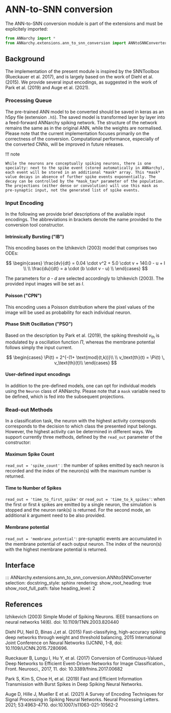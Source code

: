 # ANN-to-SNN conversion

The ANN-to-SNN conversion module is part of the extensions and must be explicitely imported:

```python
from ANNarchy import *
from ANNarchy.extensions.ann_to_snn_conversion import ANNtoSNNConverter
```

## Background

The implementation of the present module is inspired by the SNNToolbox (Rueckauer et al. 2017), and is largely based on the work of Diehl et al. (2015). We provide several input encodings, as suggested in the work of Park et al. (2019) and Auge et al. (2021).

### Processing Queue

The pre-trained ANN model to be converted should be saved in keras as an h5py file (extension `.h5`). The saved model is transformed layer by layer into a feed-forward ANNarchy spiking network. The structure of the network remains the same as in the original ANN, while the weights are normalised. Please note that the current implementation focuses primarily on the correctness of the conversion. Computational performance, especially of the converted CNNs, will be improved in future releases.

!!! note

    While the neurons are conceptually spiking neurons, there is one specialty: next to the spike event (stored automatically in ANNarchy), each event will be stored in an additional *mask* array. This *mask* value decays in absence of further spike events exponentially. The decay can be controlled by the *mask_tau* parameter of the population. The projections (either dense or convolution) will use this mask as pre-synaptic input, not the generated list of spike events.

### Input Encoding

In the following we provide brief descriptions of the available input encodings. The abbreviations in brackets denote the name provided to the conversion tool constructor.

#### Intrinsically Bursting ("IB")

This encoding bases on the Izhikevich (2003) model that comprises two ODEs:

$$
\begin{cases}
  \frac{dv}{dt} = 0.04 \cdot v^2 + 5.0 \cdot v + 140.0 - u + I \\
  \\
  \frac{du}{dt} = a \cdot (b \cdot v - u) \\
\end{cases}
$$

The parameters for $a$ - $d$ are selected accordingly to Izhikevich (2003). The provided input images will be set as $I$.

#### Poisson ("CPN")

This encoding uses a Poisson distribution where the pixel values of the image will be used as probability for each individual neuron.

#### Phase Shift Oscillation ("PSO")

Based on the description by Park et al. (2019), the spiking threshold $v_\text{th}$ is modulated by a oscillation function $\Pi$, whereas the membrane potential follows simply the input current. 

$$
\begin{cases}
  \Pi(t) = 2^{-(1+ \text{mod}(t,k))}\\
  \\
  v_\text{th}(t) = \Pi(t) \, v_\text{th}(t)\\
\end{cases}
$$

#### User-defined input encodings

In addition to the pre-defined models, one can opt for individual models using the `Neuron` class of ANNarchy. Please note that a `mask` variable need to be defined, which is fed into the subsequent projections.

### Read-out Methods

In a classification task, the neuron with the highest activity corresponds corresponds to the decision to which class the presented input belongs. However, the highest activity can be determined in different ways. We support currently three methods, defined by the `read_out` parameter of the constructor:

#### Maximum Spike Count

`read_out = 'spike_count'` : the number of spikes emitted by each neuron is recorded and the index of the neuron(s) with the maximum number is returned.

#### Time to Number of Spikes

`read_out = 'time_to_first_spike'` or `read_out = 'time_to_k_spikes'`: when the first or first $k$ spikes are emitted by a single neuron, the simulation is stopped and the neuron rank(s) is returned. For the second mode, an additional $k$ argument need to be also provided.

#### Membrane potential

`read_out = 'membrane_potential'`:  pre-synaptic events are accumulated in the membrane potential of each output neuron. The index of the neuron(s) with the highest membrane potential is returned.

## Interface

::: ANNarchy.extensions.ann_to_snn_conversion.ANNtoSNNConverter
    selection:
      docstring_style: sphinx
    rendering:
      show_root_heading: true
      show_root_full_path: false
      heading_level: 2

## References

Izhikevich (2003) Simple Model of Spiking Neurons. IEEE transactions on neural networks 14(6). doi: 10.1109/TNN.2003.820440

Diehl PU, Neil D, Binas J,et al. (2015) Fast-classifying, high-accuracy spiking deep networks through weight and threshold balancing, 2015 International Joint Conference on Neural Networks (IJCNN), 1-8, doi: 10.1109/IJCNN.2015.7280696.

Rueckauer B, Lungu I, Hu Y, et al. (2017) Conversion of Continuous-Valued Deep Networks to Efficient Event-Driven Networks for Image Classification., Front. Neurosci., 2017, 11. doi: 10.3389/fnins.2017.00682

Park S, Kim S, Choe H, et al. (2019) Fast and Efficient Information Transmission with Burst Spikes in Deep Spiking Neural Networks. 

Auge D, Hille J, Mueller E et al. (2021) A Survey of Encoding Techniques for Signal Processing in Spiking Neural Networks. Neural Processing Letters. 2021; 53:4963-4710. doi:10.1007/s11063-021-10562-2